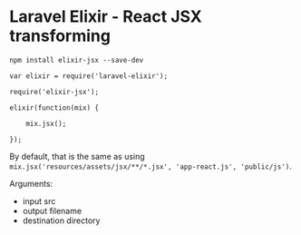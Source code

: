 # Laravel Elixir - React JSX transforming

`npm install elixir-jsx --save-dev`

```
var elixir = require('laravel-elixir');

require('elixir-jsx');

elixir(function(mix) {

    mix.jsx();

});
```

By default, that is the same as using `mix.jsx('resources/assets/jsx/**/*.jsx', 'app-react.js', 'public/js')`.

Arguments:
 - input src
 - output filename
 - destination directory
